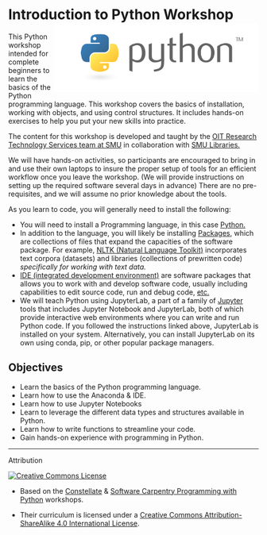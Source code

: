 
# Introduction to Python Workshop <img src="https://github.com/SouthernMethodistUniversity/intro-to-python/blob/main/images/python_logo.png" align="right" height="139"/>

This Python workshop intended for complete beginners to learn the basics of the Python programming language. This workshop covers the basics of installation, working with objects, and using control structures. It includes hands-on exercises to help you put your new skills into practice.

The content for this workshop is developed and taught by the [OIT Research Technology Services team at SMU](https://www.smu.edu/OIT/research) in collaboration with [SMU Libraries.](https://www.smu.edu/libraries/scholarship)

We will have hands-on activities, so participants are encouraged to bring in and use their own laptops to insure the proper setup of tools for an efficient workflow once you leave the workshop. (We will provide instructions on setting up the required software several days in advance) 
There are no pre-requisites, and we will assume no prior knowledge about the tools.

As you learn to code, you will generally need to install the following: 
- You will need to install a Programming language, in this case [Python.](https://pythoninstitute.org/about-python)
- In addition to the language, you will likely be installing [Packages](https://pypi.org/help/#packages), which are collections of files that expand the capacities of the software package. For example, [NLTK (Natural Language Toolkit)](https://www.nltk.org/) incorporates text corpora (datasets) and libraries (collections of prewritten code) *specifically for working with text data.*    
- [IDE (integrated development environment)](https://aws.amazon.com/what-is/ide/) are software packages that allows you to work with and develop software code, usually including capabilities to edit source code, run and debug code, [etc.](https://en.wikipedia.org/wiki/Integrated_development_environment) 
-  We will teach Python using JupyterLab, a part of a family of [Jupyter](https://docs.jupyter.org/en/latest/) tools that includes Jupyter Notebook and JupyterLab, both of which provide interactive web environments where you can write and run Python code. If you followed the instructions linked above, JupyterLab is installed on your system. Alternatively, you can install JupyterLab on its own using conda, pip, or other popular package managers.

## Objectives

-   Learn the basics of the Python programming language.
-   Learn how to use the Anaconda & IDE.
-   Learn how to use Jupyter Notebooks
-   Learn to leverage the different data types and structures available in Python.
-   Learn how to write functions to streamline your code.
-   Gain hands-on experience with programming in Python.


-----
Attribution

[![Creative Commons License](https://i.creativecommons.org/l/by-sa/4.0/88x31.png)](http://creativecommons.org/licenses/by-sa/4.0/)  

* Based on the [Constellate](https://labs.jstor.org/projects/text-mining/) & [Software Carpentry Programming with Python](https://swcarpentry.github.io/python-novice-inflammation/) workshops.
- Their curriculum is licensed under a [Creative Commons Attribution-ShareAlike 4.0 International License](http://creativecommons.org/licenses/by-sa/4.0/). 
